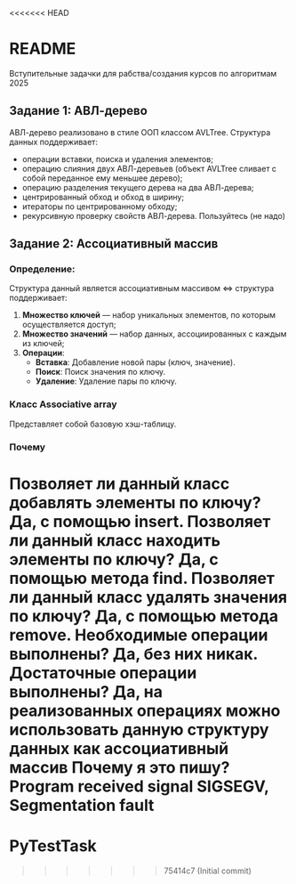 <<<<<<< HEAD
# README
Вступительные задачки для рабства/создания курсов по алгоритмам 2025

## Задание 1: АВЛ-дерево
АВЛ-дерево реализовано в стиле ООП классом AVLTree. Структура данных поддерживает:
- операции вставки, поиска и удаления элементов;
- операцию слияния двух АВЛ-деревьев (объект AVLTree сливает с собой переданное ему меньшее дерево);
- операцию разделения текущего дерева на два АВЛ-дерева;
- центрированный обход и обход в ширину;
- итераторы по центрированному обходу;
- рекурсивную проверку свойств АВЛ-дерева.
Пользуйтесь (не надо)

## Задание 2: Ассоциативный массив

### Определение:

Структура данный является ассоциативным массивом <=> структура поддерживает:

1. **Множество ключей** — набор уникальных элементов, по которым осуществляется доступ;
2. **Множество значений** — набор данных, ассоциированных с каждым из ключей;
3. **Операции**:
   - **Вставка**: Добавление новой пары (ключ, значение).
   - **Поиск**: Поиск значения по ключу.
   - **Удаление**: Удаление пары по ключу.

### Класс Associative array
Представляет собой базовую хэш-таблицу.

### Почему

Позволяет ли данный класс добавлять элементы по ключу? Да, с помощью insert.
Позволяет ли данный класс находить элементы по ключу? Да, с помощью  метода find.
Позволяет ли данный класс удалять значения по ключу? Да, с помощью метода remove.
Необходимые операции выполнены? Да, без них никак. 
Достаточные операции выполнены? Да, на реализованных операциях можно использовать данную структуру данных как ассоциативный массив
Почему я это пишу?
**Program received signal SIGSEGV, Segmentation fault**
=======
# PyTestTask
>>>>>>> 75414c7 (Initial commit)
